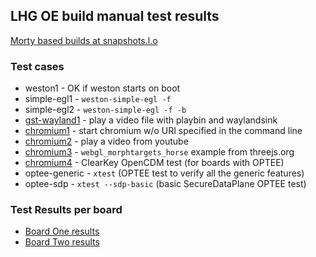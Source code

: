 ## LHG OE build manual test results
[Morty based builds at snapshots.l.o](http://snapshots.linaro.org/openembedded/pre-built/lhg/morty/)

### Test cases
* weston1 - OK if weston starts on boot
* simple-egl1 - `weston-simple-egl -f`
* simple-egl2 - `weston-simple-egl -f -b`
* [gst-wayland1](gst-wayland1.md) - play a video file with playbin and waylandsink
* [chromium1](chromium1.md) - start chromium w/o URI specified in the command line
* [chromium2](chromium2.md) - play a video from youtube
* [chromium3](chromium3.md) - `webgl_morphtargets_horse` example from threejs.org
* [chromium4](chromium4.md) - ClearKey OpenCDM test (for boards with OPTEE)
* optee-generic - `xtest` (OPTEE test to verify all the generic features)
* optee-sdp - `xtest --sdp-basic` (basic SecureDataPlane OPTEE test)

### Test Results per board
* [Board One results](board-one.md)
* [Board Two results](board-two.md)
